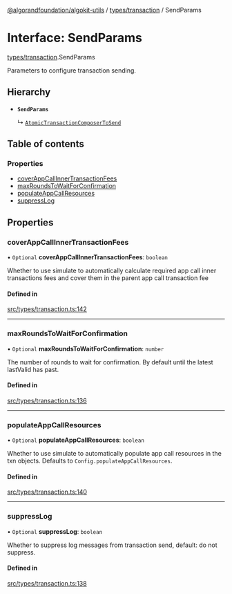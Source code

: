 [@algorandfoundation/algokit-utils](../README.md) / [types/transaction](../modules/types_transaction.md) / SendParams

# Interface: SendParams

[types/transaction](../modules/types_transaction.md).SendParams

Parameters to configure transaction sending.

## Hierarchy

- **`SendParams`**

  ↳ [`AtomicTransactionComposerToSend`](types_transaction.AtomicTransactionComposerToSend.md)

## Table of contents

### Properties

- [coverAppCallInnerTransactionFees](types_transaction.SendParams.md#coverappcallinnertransactionfees)
- [maxRoundsToWaitForConfirmation](types_transaction.SendParams.md#maxroundstowaitforconfirmation)
- [populateAppCallResources](types_transaction.SendParams.md#populateappcallresources)
- [suppressLog](types_transaction.SendParams.md#suppresslog)

## Properties

### coverAppCallInnerTransactionFees

• `Optional` **coverAppCallInnerTransactionFees**: `boolean`

Whether to use simulate to automatically calculate required app call inner transactions fees and cover them in the parent app call transaction fee

#### Defined in

[src/types/transaction.ts:142](https://github.com/algorandfoundation/algokit-utils-ts/blob/main/src/types/transaction.ts#L142)

___

### maxRoundsToWaitForConfirmation

• `Optional` **maxRoundsToWaitForConfirmation**: `number`

The number of rounds to wait for confirmation. By default until the latest lastValid has past.

#### Defined in

[src/types/transaction.ts:136](https://github.com/algorandfoundation/algokit-utils-ts/blob/main/src/types/transaction.ts#L136)

___

### populateAppCallResources

• `Optional` **populateAppCallResources**: `boolean`

Whether to use simulate to automatically populate app call resources in the txn objects. Defaults to `Config.populateAppCallResources`.

#### Defined in

[src/types/transaction.ts:140](https://github.com/algorandfoundation/algokit-utils-ts/blob/main/src/types/transaction.ts#L140)

___

### suppressLog

• `Optional` **suppressLog**: `boolean`

Whether to suppress log messages from transaction send, default: do not suppress.

#### Defined in

[src/types/transaction.ts:138](https://github.com/algorandfoundation/algokit-utils-ts/blob/main/src/types/transaction.ts#L138)
